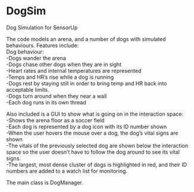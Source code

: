 # DogSim
Dog Simulation for SensorUp

The code models an arena, and a number of dogs with simulated behaviours.  Features include:<BR>
Dog behaviour:<BR>
-Dogs wander the arena<BR>
-Dogs chase other dogs when they are in sight<BR>
-Heart rates and internal temperatures are represented<BR>
-Temps and HR’s rise while a dog is running<BR>
-Dogs rest by staying still in order to bring temp and HR back into acceptable limits.<BR>
-Dogs turn around when they near a wall<BR>
-Each dog runs in its own thread<P>

Also included is a GUI to show what is going on in the interaction space:<BR>
-Shows the arena floor as a soccer field<BR>
-Each dog is represented by a dog icon with its ID number shown<BR>
-When the user hovers the mouse over a dog, the dog’s vital signs are shown<BR>
-The vitals of the previously selected dog are shown below the interaction space so the user
	doesn’t have to follow the dog around to see its vital signs.<BR>
-The largest, most dense cluster of dogs is highlighted in red, and their ID numbers
	are added to a watch list for monitoring.<P>

The main class is DogManager.

